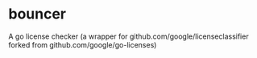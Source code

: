 # bouncer
A go license checker (a wrapper for github.com/google/licenseclassifier forked from github.com/google/go-licenses)

